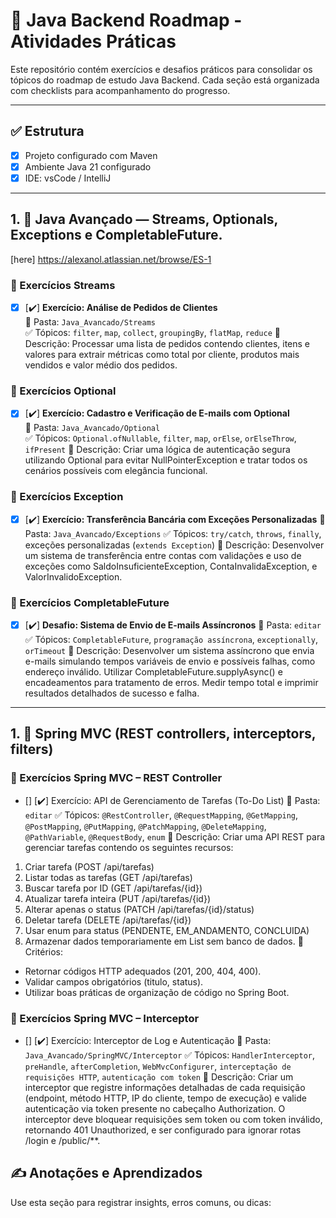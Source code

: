 # 🧪 Java Backend Roadmap - Atividades Práticas

Este repositório contém exercícios e desafios práticos para consolidar os tópicos do roadmap de estudo Java Backend. Cada seção está organizada com checklists para acompanhamento do progresso.

---

## ✅ Estrutura

- [x] Projeto configurado com Maven
- [x] Ambiente Java 21 configurado
- [x] IDE: vsCode / IntelliJ

---

## 1. 🔁 Java Avançado — Streams, Optionals, Exceptions e CompletableFuture.

[here] https://alexanol.atlassian.net/browse/ES-1

### 🔸 Exercícios Streams
- [x] [✔️] **Exercício: Análise de Pedidos de Clientes**  
      📂 Pasta: `Java_Avancado/Streams`  
      ✅ Tópicos: `filter`, `map`, `collect`, `groupingBy`, `flatMap`, `reduce`
      📝 Descrição: Processar uma lista de pedidos contendo clientes, itens e valores para extrair métricas como total por cliente, produtos mais vendidos e valor médio dos pedidos.
      
### 🔸 Exercícios Optional
- [x] [✔️] **Exercício: Cadastro e Verificação de E-mails com Optional**  
      📂 Pasta: `Java_Avancado/Optional`  
      ✅ Tópicos: `Optional.ofNullable`, `filter`, `map`, `orElse`, `orElseThrow`, `ifPresent`
      📝 Descrição: Criar uma lógica de autenticação segura utilizando Optional para evitar NullPointerException e tratar todos os cenários possíveis com elegância funcional.
      
### 🔸 Exercícios Exception
- [x] [✔️] **Exercício: Transferência Bancária com Exceções Personalizadas**
📂 Pasta: `Java_Avancado/Exceptions`
✅ Tópicos: `try/catch`, `throws`, `finally`, exceções personalizadas (`extends Exception`)
📝 Descrição: Desenvolver um sistema de transferência entre contas com validações e uso de exceções como SaldoInsuficienteException, ContaInvalidaException, e ValorInvalidoException.

### 🔸 Exercícios CompletableFuture
- [x] [✔️] **Desafio: Sistema de Envio de E-mails Assíncronos**
📂 Pasta: `editar`
✅ Tópicos: `CompletableFuture`, `programação assíncrona`, `exceptionally`, `orTimeout`
📝 Descrição:  Desenvolver um sistema assíncrono que envia e-mails simulando tempos variáveis de envio e possíveis falhas, como endereço inválido. Utilizar CompletableFuture.supplyAsync() e encadeamentos para tratamento de erros. Medir tempo total e imprimir resultados detalhados de sucesso e falha.
---

## 1. 🔁 Spring MVC (REST controllers, interceptors, filters)

### 🔸 Exercícios Spring MVC – REST Controller
- [] [✔️] Exercício: API de Gerenciamento de Tarefas (To-Do List)
📂 Pasta: `editar`
✅ Tópicos: `@RestController`, `@RequestMapping`, `@GetMapping`, `@PostMapping`, `@PutMapping`, `@PatchMapping`, `@DeleteMapping`, `@PathVariable`, `@RequestBody`, `enum`
📝 Descrição: Criar uma API REST para gerenciar tarefas contendo os seguintes recursos:
1. Criar tarefa (POST /api/tarefas)
2. Listar todas as tarefas (GET /api/tarefas)
3. Buscar tarefa por ID (GET /api/tarefas/{id})
4. Atualizar tarefa inteira (PUT /api/tarefas/{id})
5. Alterar apenas o status (PATCH /api/tarefas/{id}/status)
6. Deletar tarefa (DELETE /api/tarefas/{id})
7. Usar enum para status (PENDENTE, EM_ANDAMENTO, CONCLUIDA)
8. Armazenar dados temporariamente em List<Tarefa> sem banco de dados.
📌 Critérios:
* Retornar códigos HTTP adequados (201, 200, 404, 400).
* Validar campos obrigatórios (titulo, status).
* Utilizar boas práticas de organização de código no Spring Boot.

### 🔸 Exercícios Spring MVC – Interceptor
- [] [✔️] Exercício: Interceptor de Log e Autenticação
📂 Pasta: `Java_Avancado/SpringMVC/Interceptor`
✅ Tópicos: `HandlerInterceptor`, `preHandle`, `afterCompletion`, `WebMvcConfigurer`, `interceptação de requisições HTTP`, `autenticação com token`
📝 Descrição: Criar um interceptor que registre informações detalhadas de cada requisição (endpoint, método HTTP, IP do cliente, tempo de execução) e valide autenticação via token presente no cabeçalho Authorization. O interceptor deve bloquear requisições sem token ou com token inválido, retornando 401 Unauthorized, e ser configurado para ignorar rotas /login e /public/**.

## ✍️ Anotações e Aprendizados

Use esta seção para registrar insights, erros comuns, ou dicas:
